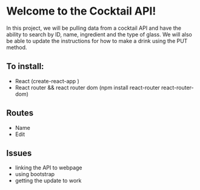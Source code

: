 # Welcome to the Cocktail API!

In this project, we will be pulling data from a cocktail API and have
the ability to search by ID, name, ingredient and the type of glass. We will also be able to update the instructions for how to make a drink using the PUT method.

## To install:

- React (create-react-app <app name>)
- React router && react router dom (npm install react-router react-router-dom)

## Routes

- Name
- Edit

## Issues

- linking the API to webpage
- using bootstrap
- getting the update to work
